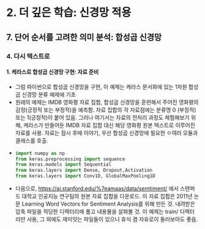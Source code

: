 # 2. 더 깊은 학습: 신경망 적용
## 7. 단어 순서를 고려한 의미 분석: 합성곱 신경망
### 4. 다시 텍스트로
#### 1. 케라스로 합성곱 신경망 구현: 자료 준비
- 그럼 파이썬으로 합성곱 신경망을 구현, 이 예제는 케라스 문서화에 있는 1차원 합성곱 신경망 분류 예제에 기초
- 원래의 예제는 IMDB 영화평 자료 집합, 합성곱 신경망을 훈련해서 주어진 영화평의 감정(긍정적 또는 부정적)을 예측함. 자료 집합의 각 자료점에는 분류명 0 (부정적)또는 1(긍정적)이 붙어 있음. 그러나 여기서는 자료의 전처리 과정도 체험해보기 위해, 케라스가 만들어둔 IMDB 자료 집합 대신 해당 영화평 원본 텍스트로 이루어진 자료를 사용. 자료는 잠시 후에 이야기, 우선 합성곱 신경망에 필요한 ㅇ여러 모듈과 클래스를 호출.
- ```python
  import numpy as np
  from keras.preprocessing import sequence
  from keras.models import Sequential
  from keras.layers import Dense, Dropout,Activation
  from keras.layers import Conv1D, GlobalMaxPooling1D
  ```
- 다음으로, https://ai.stanford.edu/%7eamaas/data/semtiment/ 에서 스탠퍼드 대학교 인공지능 연구팀의 원본 자료 집합을 다운로드. 이 자료 집합은 2011년 논문 Learning Word Vectors for Sentiment Analysis를 위해 만든 것. 내려받은 압축 파일을 적당한 디렉터리에 풀고 내용물을 살펴볼 것. 이 예제는 train/ 디렉터리만 사용, 그 외에도 재미잇는 파일들이 있으니 휴식 겸 자유로이 둘러보아도 좋음.